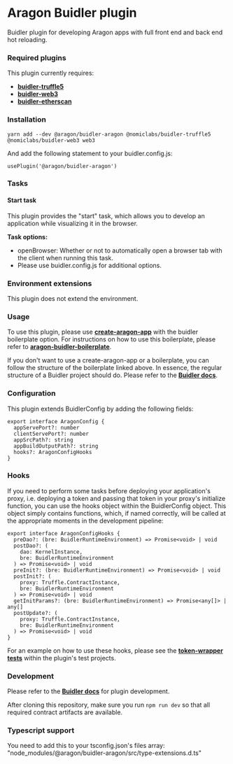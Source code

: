 # Aragon Buidler plugin

Buidler plugin for developing Aragon apps with full front end and back end hot reloading.

### Required plugins

This plugin currently requires:

- [**buidler-truffle5**](https://github.com/nomiclabs/buidler/tree/master/packages/buidler-truffle5)
- [**buidler-web3**](https://github.com/nomiclabs/buidler/tree/master/packages/buidler-web3)
- [**buidler-etherscan**](https://github.com/nomiclabs/buidler/tree/master/packages/buidler-etherscan)

### Installation

```
yarn add --dev @aragon/buidler-aragon @nomiclabs/buidler-truffle5 @nomiclabs/buidler-web3 web3
```

And add the following statement to your buidler.config.js:

```
usePlugin('@aragon/buidler-aragon')
```

### Tasks

#### Start task

This plugin provides the "start" task, which allows you to develop an application while visualizing it in the browser.

**Task options:**

- openBrowser: Whether or not to automatically open a browser tab with the client when running this task.
- Please use buidler.config.js for additional options.

### Environment extensions

This plugin does not extend the environment.

### Usage

To use this plugin, please use [**create-aragon-app**](https://www.npmjs.com/package/create-aragon-app) with the buidler boilerplate option. For instructions on how to use this boilerplate, please refer to [**aragon-buidler-boilerplate**](https://github.com/aragon/aragon-buidler-boilerplate).

If you don't want to use a create-aragon-app or a boilerplate, you can follow the structure of the boilerplate linked above. In essence, the regular structure of a Buidler project should do. Please refer to the [**Buidler docs**](https://buidler.dev/).

### Configuration

This plugin extends BuidlerConfig by adding the following fields:

```
export interface AragonConfig {
  appServePort?: number
  clientServePort?: number
  appSrcPath?: string
  appBuildOutputPath?: string
  hooks?: AragonConfigHooks
}
```

### Hooks

If you need to perform some tasks before deploying your application's proxy, i.e. deploying a token and passing that token in your proxy's initialize function, you can use the hooks object within the BuidlerConfig object. This object simply contains functions, which, if named correctly, will be called at the appropriate moments in the development pipeline:

```
export interface AragonConfigHooks {
  preDao?: (bre: BuidlerRuntimeEnvironment) => Promise<void> | void
  postDao?: (
    dao: KernelInstance,
    bre: BuidlerRuntimeEnvironment
  ) => Promise<void> | void
  preInit?: (bre: BuidlerRuntimeEnvironment) => Promise<void> | void
  postInit?: (
    proxy: Truffle.ContractInstance,
    bre: BuidlerRuntimeEnvironment
  ) => Promise<void> | void
  getInitParams?: (bre: BuidlerRuntimeEnvironment) => Promise<any[]> | any[]
  postUpdate?: (
    proxy: Truffle.ContractInstance,
    bre: BuidlerRuntimeEnvironment
  ) => Promise<void> | void
}
```

For an example on how to use these hooks, please see the [**token-wrapper tests**](https://github.com/aragon/buidler-aragon/blob/master/test/projects/token-wrapper/scripts/hooks.js) within the plugin's test projects.

### Development

Please refer to the [**Buidler docs**](https://buidler.dev/advanced/building-plugins.html) for plugin development.

After cloning this repository, make sure you run `npm run dev` so that all required contract artifacts are available.

### Typescript support

You need to add this to your tsconfig.json's files array: "node_modules/@aragon/buidler-aragon/src/type-extensions.d.ts"
